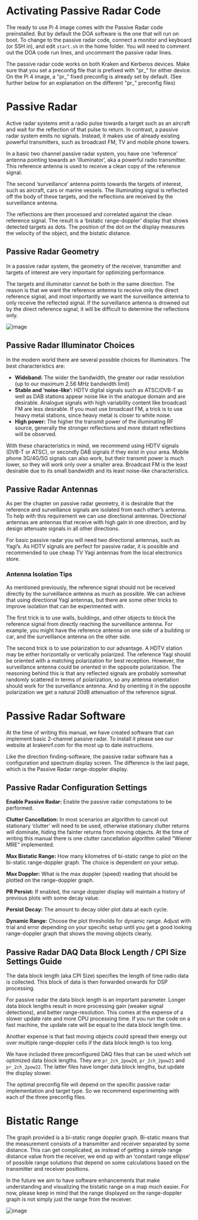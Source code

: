 # Activating Passive Radar Code
The ready to use Pi 4 image comes with the Passive Radar code preinstalled. But by default the DOA software is the one that will run on boot. To change to the passive radar code, connect a monitor and keyboard (or SSH in), and edit `start.sh` in the home folder. You will need to comment out the DOA code run lines, and uncomment the passive radar lines.

The passive radar code works on both Kraken and Kerberos devices. Make sure that you set a preconfig file that is prefixed with "pr_" for either device. On the Pi 4 image, a "pr_" fixed preconfig is already set by default. (See further below for an explanation on the different "pr_" preconfig files)

# Passive Radar
Active radar systems emit a radio pulse towards a target such as an aircraft and wait for the reflection of that pulse to return. In contrast, a passive radar system emits no signals. Instead, it makes use of already existing powerful transmitters, such as broadcast FM, TV and mobile phone towers.

In a basic two channel passive radar system, you have one ‘reference’ antenna pointing towards an ‘illuminator’, aka a powerful radio transmitter. This reference antenna is used to receive a clean copy of the reference signal. 

The second ‘surveillance’ antenna points towards the targets of interest, such as aircraft, cars or marine vessels. The illuminating signal is reflected off the body of these targets, and the reflections are received by the surveillance antenna. 

The reflections are then processed and correlated against the clean reference signal. The result is a ‘bistatic range-doppler’ display that shows detected targets as dots. The position of the dot on the display measures the velocity of the object, and the bistatic distance.

## Passive Radar Geometry
In a passive radar system, the geometry of the receiver, transmitter and targets of interest are very important for optimizing performance.

The targets and illuminator cannot be both in the same direction. The reason is that we want the reference antenna to receive only the direct reference signal, and most importantly we want the surveillance antenna to only receive the reflected signal. If the surveillance antenna is drowned out by the direct reference signal, it will be difficult to determine the reflections only.

![image](https://user-images.githubusercontent.com/78108016/170861588-485fb2a3-6e31-4e7f-827d-4361d07f7a55.png)

## Passive Radar Illuminator Choices
In the modern world there are several possible choices for illuminators. The best characteristics are:

* **Wideband:** The wider the bandwidth, the greater our radar resolution (up to our maximum 2.56 MHz bandwidth limit)
* **Stable and ‘noise-like’:** HDTV digital signals such as ATSC/DVB-T as well as DAB stations appear noise like in the analogue domain and are desirable. Analogue signals with high variability content like broadcast FM are less desirable. If you must use broadcast FM, a trick is to use heavy metal stations, since heavy metal is closer to white noise.
* **High power:** The higher the transmit power of the illuminating RF source, generally the stronger reflections and more distant reflections will be observed.

With these characteristics in mind, we recommend using HDTV signals (DVB-T or ATSC), or secondly DAB signals if they exist in your area. Mobile phone 3G/4G/5G signals can also work, but their transmit power is much lower, so they will work only over a smaller area. Broadcast FM is the least desirable due to its small bandwidth and its least noise-like characteristics.

## Passive Radar Antennas
As per the chapter on passive radar geometry, it is desirable that the reference and surveillance signals are isolated from each other’s antenna. To help with this requirement we can use directional antennas. Directional antennas are antennas that receive with high gain in one direction, and by design attenuate signals in all other directions.

For basic passive radar you will need two directional antennas, such as Yagi’s. As HDTV signals are perfect for passive radar, it is possible and recommended to use cheap TV Yagi antennas from the local electronics store.

### Antenna Isolation Tips
As mentioned previously, the reference signal should not be received directly by the surveillance antenna as much as possible. We can achieve that using directional Yagi antennas, but there are some other tricks to improve isolation that can be experimented with.

The first trick is to use walls, buildings, and other objects to block the reference signal from directly reaching the surveillance antenna. For example, you might have the reference antenna on one side of a building or car, and the surveillance antenna on the other side.

The second trick is to use polarization to our advantage. A HDTV station may be either horizontally or vertically polarized. The reference Yagi should be oriented with a matching polarization for best reception. However, the surveillance antenna could be oriented in the opposite polarization. The reasoning behind this is that any reflected signals are probably somewhat randomly scattered in terms of polarization, so any antenna orientation should work for the surveillance antenna. And by orienting it in the opposite polarization we get a natural 20dB attenuation of the reference signal.

# Passive Radar Software
At the time of writing this manual, we have created software that can implement basic 2-channel passive radar. To install it please see our website at krakenrf.com for the most up to date instructions.

Like the direction finding-software, the passive radar software has a configuration and spectrum display screen. The difference is the last page, which is the Passive Radar range-doppler display.

## Passive Radar Configuration Settings

**Enable Passive Radar:** Enable the passive radar computations to be performed.

**Clutter Cancellation:** In most scenarios an algorithm to cancel out stationary ‘clutter’ will need to be used, otherwise stationary clutter returns will dominate, hiding the fainter returns from moving objects. At the time of writing this manual there is one clutter cancellation algorithm called “Wiener MRE” implemented.

**Max Bistatic Range:** How many kilometres of bi-static range to plot on the bi-static range-doppler graph. The choice is dependent on your setup.

**Max Doppler:** What is the max doppler (speed) reading that should be plotted on the range-doppler graph.

**PR Persist:** If enabled, the range doppler display will maintain a history of previous plots with some decay value.

**Persist Decay:** The amount to decay older plot data at each cycle.

**Dynamic Range:** Choose the plot thresholds for dynamic range. Adjust with trial and error depending on your specific setup until you get a good looking range-doppler graph that shows the moving objects clearly.

## Passive Radar DAQ Data Block Length / CPI Size Settings Guide
The data block length (aka CPI Size) specifies the length of time radio data is collected. This block of data is then forwarded onwards for DSP processing.

For passive radar the data block length is an important parameter. Longer data block lengths result in more processing gain (weaker signal detections), and better range-resolution. This comes at the expense of a slower update rate and more CPU processing time. If you run the code on a fast machine, the update rate will be equal to the data block length time.

Another expense is that fast moving objects could spread their energy out over multiple range-doppler cells if the data block length is too long.

We have included three preconfigured DAQ files that can be used which set optimized data block lengths. They are `pr_2ch_2pow20`, `pr_2ch_2pow21` and `pr_2ch_2pow22`. The latter files have longer data block lengths, but update the display slower.

The optimal preconfig file will depend on the specific passive radar implementation and target type. So we recommend experimenting with each of the three preconfig files.

# Bistatic Range
The graph provided is a bi-static range doppler graph. Bi-static means that the measurement consists of a transmitter and receiver separated by some distance. This can get complicated, as instead of getting a simple range distance value from the receiver, we end up with an ‘constant range ellipse’ of possible range solutions that depend on some calculations based on the transmitter and receiver positions.

In the future we aim to have software enhancements that make understanding and visualizing the bistatic range on a map much easier. For now, please keep in mind that the range displayed on the range-doppler graph is not simply just the range from the receiver.

![image](https://user-images.githubusercontent.com/78108016/170861790-531a46a8-87f3-442a-941a-89ae110142f3.png)

